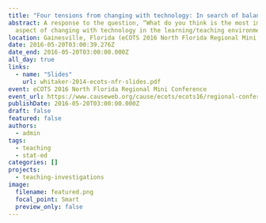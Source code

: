 ```yaml
---
title: "Four tensions from changing with technology: In search of balance"
abstract: A response to the question, “What do you think is the most important
  aspect of changing with technology in the learning/teaching environment?”
location: Gainesville, Florida (eCOTS 2016 North Florida Regional Mini Conference)
date: 2016-05-20T03:00:39.276Z
date_end: 2016-05-20T03:00:00.000Z
all_day: true
links:
  - name: "Slides"
    url: whitaker-2014-ecots-nfr-slides.pdf
event: eCOTS 2016 North Florida Regional Mini Conference
event_url: https://www.causeweb.org/cause/ecots/ecots16/regional-conferences
publishDate: 2016-05-20T03:00:00.000Z
draft: false
featured: false
authors:
  - admin
tags:
  - teaching
  - stat-ed
categories: []
projects:
  - teaching-investigations
image:
  filename: featured.png
  focal_point: Smart
  preview_only: false
---
```

